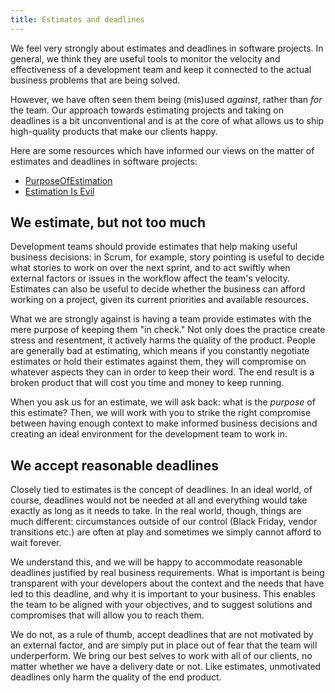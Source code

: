 ```yaml
---
title: Estimates and deadlines
---
```


We feel very strongly about estimates and deadlines in software projects. In general, we think they
are useful tools to monitor the velocity and effectiveness of a development team and keep it
connected to the actual business problems that are being solved.

However, we have often seen them being (mis)used _against_, rather than _for_ the team. Our approach
towards estimating projects and taking on deadlines is a bit unconventional and is at the core of
what allows us to ship high-quality products that make our clients happy.

Here are some resources which have informed our views on the matter of estimates and deadlines in
software projects:

- [PurposeOfEstimation](https://martinfowler.com/bliki/PurposeOfEstimation.html)
- [Estimation Is Evil](https://pragprog.com/magazines/2013-02/estimation-is-evil)

## We estimate, but not too much

Development teams should provide estimates that help making useful business decisions: in Scrum, for
example, story pointing is useful to decide what stories to work on over the next sprint, and to act
swiftly when external factors or issues in the workflow affect the team's velocity. Estimates can
also be useful to decide whether the business can afford working on a project, given its current
priorities and available resources.

What we are strongly against is having a team provide estimates with the mere purpose of keeping
them "in check." Not only does the practice create stress and resentment, it actively harms the
quality of the product. People are generally bad at estimating, which means if you constantly
negotiate estimates or hold their estimates against them, they will compromise on whatever aspects
they can in order to keep their word. The end result is a broken product that will cost you time and
money to keep running.

When you ask us for an estimate, we will ask back: what is the _purpose_ of this estimate? Then, we
will work with you to strike the right compromise between having enough context to make informed
business decisions and creating an ideal environment for the development team to work in.

## We accept reasonable deadlines

Closely tied to estimates is the concept of deadlines. In an ideal world, of course, deadlines would
not be needed at all and everything would take exactly as long as it needs to take. In the real
world, though, things are much different: circumstances outside of our control (Black Friday, vendor
transitions etc.) are often at play and sometimes we simply cannot afford to wait forever.

We understand this, and we will be happy to accommodate reasonable deadlines justified by real
business requirements. What is important is being transparent with your developers about the context
and the needs that have led to this deadline, and why it is important to your business. This enables
the team to be aligned with your objectives, and to suggest solutions and compromises that will
allow you to reach them.

We do not, as a rule of thumb, accept deadlines that are not motivated by an external factor, and
are simply put in place out of fear that the team will underperform. We bring our best selves to
work with all of our clients, no matter whether we have a delivery date or not. Like estimates,
unmotivated deadlines only harm the quality of the end product.
